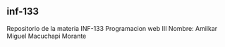 ## inf-133
Repositorio de la materia INF-133 Programacion web III
Nombre: Amilkar Miguel Macuchapi Morante